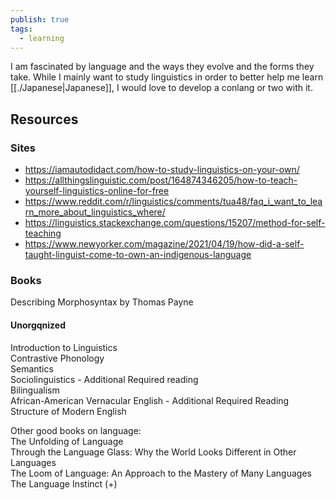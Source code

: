 ```yaml
---
publish: true
tags:
  - learning
---
```

I am fascinated by language and the ways they evolve and the forms they take. While I mainly want to study linguistics in order to better help me learn [[./Japanese|Japanese]], I would love to develop a conlang or two with it.   
  
## Resources  
### Sites  
+ https://iamautodidact.com/how-to-study-linguistics-on-your-own/  
+ https://allthingslinguistic.com/post/164874346205/how-to-teach-yourself-linguistics-online-for-free  
+ https://www.reddit.com/r/linguistics/comments/tua48/faq_i_want_to_learn_more_about_linguistics_where/  
+ https://linguistics.stackexchange.com/questions/15207/method-for-self-teaching  
+ https://www.newyorker.com/magazine/2021/04/19/how-did-a-self-taught-linguist-come-to-own-an-indigenous-language  
  
### Books  
Describing Morphosyntax by Thomas Payne  
  
#### Unorgqnized  
Introduction to Linguistics  
Contrastive Phonology  
Semantics  
Sociolinguistics - Additional Required reading  
Bilingualism  
African-American Vernacular English - Additional Required Reading  
Structure of Modern English  
  
Other good books on language:  
The Unfolding of Language  
Through the Language Glass: Why the World Looks Different in Other Languages  
The Loom of Language: An Approach to the Mastery of Many Languages  
The Language Instinct (+)  
  
